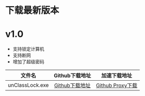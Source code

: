  # 下载最新版本

# v1.0
 - 支持锁定计算机
 - 支持断网
 - 增加了超级密码

|文件名|Github下载地址|加速下载地址|
| :---: | :---: | :---: |
| unClassLock.exe | [Github下载地址](https://github.com/Lorry-San/unClassLock/releases/download/v1.0/unClassLock.exe) | [Github Proxy下载](https://ghp.ci/https://github.com/Lorry-San/unClassLock/releases/download/v1.0/unClassLock.exe) |
